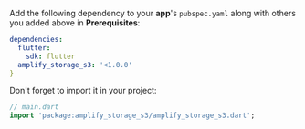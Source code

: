 Add the following dependency to your **app**'s `pubspec.yaml` along with others you added above in **Prerequisites**:

```yaml
dependencies:
  flutter:
    sdk: flutter
  amplify_storage_s3: '<1.0.0'
}
```

Don't forget to import it in your project:

```dart
// main.dart
import 'package:amplify_storage_s3/amplify_storage_s3.dart';
```
